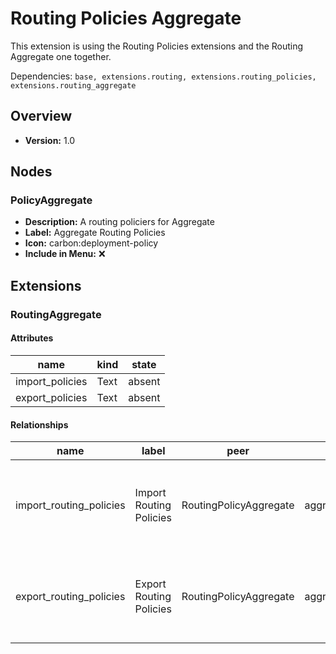 # Routing Policies Aggregate

This extension is using the Routing Policies extensions and the Routing Aggregate one together.

Dependencies: `base, extensions.routing, extensions.routing_policies, extensions.routing_aggregate`

## Overview

- **Version:** 1.0

## Nodes

### PolicyAggregate

- **Description:** A routing policiers for Aggregate
- **Label:** Aggregate Routing Policies
- **Icon:** carbon:deployment-policy
- **Include in Menu:** ❌

## Extensions
### RoutingAggregate
#### Attributes

| name | kind | state |
| ---- | ---- | ----- |
| import_policies | Text | absent |
| export_policies | Text | absent |

#### Relationships

| name | label | peer | identifier | description | kind | cardinality |
| ---- | ----- | ---- | ---------- | ----------- | ---- | ----------- |
| import_routing_policies | Import Routing Policies | RoutingPolicyAggregate | aggregate__import_policies | The routing-policies used by this instance for import. | Generic | many |
| export_routing_policies | Export Routing Policies | RoutingPolicyAggregate | aggregate__export_policies | The routing-policies used by this instance for export. | Generic | many |

